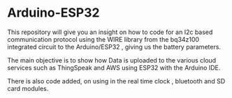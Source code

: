 # Arduino-ESP32

This repository will give you an insight on how to code for an I2c based communication protocol using the WIRE library from the bq34z100 integrated circuit to the Arduino/ESP32 , giving us the battery parameters.

The main objective is to show how Data is uploaded to the various cloud services such as ThingSpeak and 
AWS using ESP32 with the Arduino IDE.

There is also code added, on using in the real time clock , bluetooth and SD card modules.
